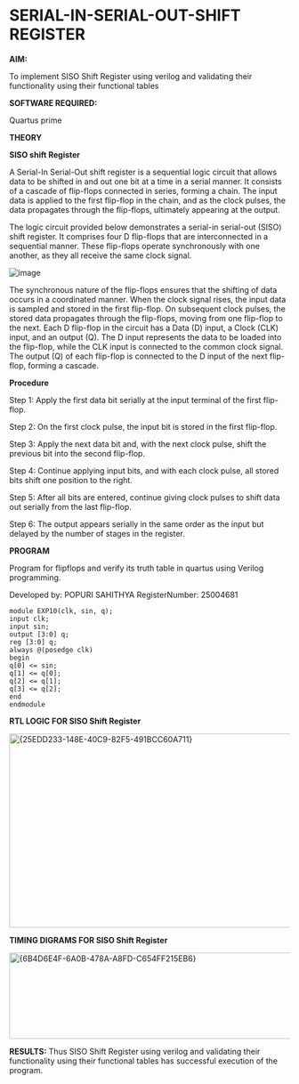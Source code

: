 # SERIAL-IN-SERIAL-OUT-SHIFT REGISTER

**AIM:**

To implement  SISO Shift Register using verilog and validating their functionality using their functional tables

**SOFTWARE REQUIRED:**

Quartus prime

**THEORY**

**SISO shift Register**

A Serial-In Serial-Out shift register is a sequential logic circuit that allows data to be shifted in and out one bit at a time in a serial manner. It consists of a cascade of flip-flops connected in series, forming a chain. The input data is applied to the first flip-flop in the chain, and as the clock pulses, the data propagates through the flip-flops, ultimately appearing at the output.

The logic circuit provided below demonstrates a serial-in serial-out (SISO) shift register. It comprises four D flip-flops that are interconnected in a sequential manner. These flip-flops operate synchronously with one another, as they all receive the same clock signal.

![image](https://github.com/naavaneetha/SERIAL-IN-SERIAL-OUT-SHIFTREGISTER/assets/154305477/e81c4072-37f9-46c6-8145-566764b74c3a)


The synchronous nature of the flip-flops ensures that the shifting of data occurs in a coordinated manner. When the clock signal rises, the input data is sampled and stored in the first flip-flop. On subsequent clock pulses, the stored data propagates through the flip-flops, moving from one flip-flop to the next.
Each D flip-flop in the circuit has a Data (D) input, a Clock (CLK) input, and an output (Q). The D input represents the data to be loaded into the flip-flop, while the CLK input is connected to the common clock signal. The output (Q) of each flip-flop is connected to the D input of the next flip-flop, forming a cascade.

**Procedure**

Step 1: Apply the first data bit serially at the input terminal of the first flip-flop.

Step 2: On the first clock pulse, the input bit is stored in the first flip-flop.

Step 3: Apply the next data bit and, with the next clock pulse, shift the previous bit into the second flip-flop.

Step 4: Continue applying input bits, and with each clock pulse, all stored bits shift one position to the right.

Step 5: After all bits are entered, continue giving clock pulses to shift data out serially from the last flip-flop.

Step 6: The output appears serially in the same order as the input but delayed by the number of stages in the register.

**PROGRAM**

 Program for flipflops and verify its truth table in quartus using Verilog programming.

Developed by: POPURI SAHITHYA  RegisterNumber: 25004681
```
module EXP10(clk, sin, q);
input clk;
input sin;
output [3:0] q;
reg [3:0] q;
always @(posedge clk)
begin
q[0] <= sin;
q[1] <= q[0];
q[2] <= q[1];
q[3] <= q[2];
end
endmodule
```
**RTL LOGIC FOR SISO Shift Register**

<img width="996" height="349" alt="{25EDD233-148E-40C9-82F5-491BCC60A711}" src="https://github.com/user-attachments/assets/7d2313a1-0e31-468e-bedf-e9680658837c" />

**TIMING DIGRAMS FOR SISO Shift Register**

<img width="1028" height="155" alt="{6B4D6E4F-6A0B-478A-A8FD-C654FF215EB6}" src="https://github.com/user-attachments/assets/03640c6c-216b-468b-9d7c-30d452e25963" />

**RESULTS:**
Thus SISO Shift Register using verilog and validating their functionality using their functional tables has successful execution of the program.
